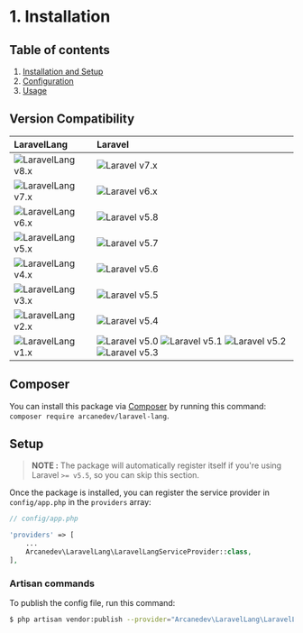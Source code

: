 # 1. Installation

## Table of contents

  1. [Installation and Setup](1-Installation-and-Setup.md)
  2. [Configuration](2-Configuration.md)
  3. [Usage](3-Usage.md)

## Version Compatibility

| LaravelLang                           | Laravel                                                                                                             |
|:---------------------------------------|:-------------------------------------------------------------------------------------------------------------------|
| ![LaravelLang v8.x][laravel_lang_8_x] | ![Laravel v7.x][laravel_7_x]                                                                                        |
| ![LaravelLang v7.x][laravel_lang_7_x] | ![Laravel v6.x][laravel_6_x]                                                                                        |
| ![LaravelLang v6.x][laravel_lang_6_x] | ![Laravel v5.8][laravel_5_8]                                                                                        |
| ![LaravelLang v5.x][laravel_lang_5_x] | ![Laravel v5.7][laravel_5_7]                                                                                        |
| ![LaravelLang v4.x][laravel_lang_4_x] | ![Laravel v5.6][laravel_5_6]                                                                                        |
| ![LaravelLang v3.x][laravel_lang_3_x] | ![Laravel v5.5][laravel_5_5]                                                                                        |
| ![LaravelLang v2.x][laravel_lang_2_x] | ![Laravel v5.4][laravel_5_4]                                                                                        |
| ![LaravelLang v1.x][laravel_lang_1_x] | ![Laravel v5.0][laravel_5_0] ![Laravel v5.1][laravel_5_1] ![Laravel v5.2][laravel_5_2] ![Laravel v5.3][laravel_5_3] |

[laravel_7_x]:  https://img.shields.io/badge/v7.x-supported-brightgreen.svg?style=flat-square "Laravel v7.x"
[laravel_6_x]:  https://img.shields.io/badge/v6.x-supported-brightgreen.svg?style=flat-square "Laravel v6.x"
[laravel_5_8]:  https://img.shields.io/badge/v5.8-supported-brightgreen.svg?style=flat-square "Laravel v5.8"
[laravel_5_7]:  https://img.shields.io/badge/v5.7-supported-brightgreen.svg?style=flat-square "Laravel v5.7"
[laravel_5_6]:  https://img.shields.io/badge/v5.6-supported-brightgreen.svg?style=flat-square "Laravel v5.6"
[laravel_5_5]:  https://img.shields.io/badge/v5.5-supported-brightgreen.svg?style=flat-square "Laravel v5.5"
[laravel_5_4]:  https://img.shields.io/badge/v5.4-supported-brightgreen.svg?style=flat-square "Laravel v5.4"
[laravel_5_3]:  https://img.shields.io/badge/v5.3-supported-brightgreen.svg?style=flat-square "Laravel v5.3"
[laravel_5_2]:  https://img.shields.io/badge/v5.2-supported-brightgreen.svg?style=flat-square "Laravel v5.2"
[laravel_5_1]:  https://img.shields.io/badge/v5.1-supported-brightgreen.svg?style=flat-square "Laravel v5.1"
[laravel_5_0]:  https://img.shields.io/badge/v5.0-supported-brightgreen.svg?style=flat-square "Laravel v5.0"

[laravel_lang_8_x]: https://img.shields.io/badge/version-8.x-blue.svg?style=flat-square "LaravelLang v8.x"
[laravel_lang_7_x]: https://img.shields.io/badge/version-7.x-blue.svg?style=flat-square "LaravelLang v7.x"
[laravel_lang_6_x]: https://img.shields.io/badge/version-6.x-blue.svg?style=flat-square "LaravelLang v6.x"
[laravel_lang_5_x]: https://img.shields.io/badge/version-5.x-blue.svg?style=flat-square "LaravelLang v5.x"
[laravel_lang_4_x]: https://img.shields.io/badge/version-4.x-blue.svg?style=flat-square "LaravelLang v4.x"
[laravel_lang_3_x]: https://img.shields.io/badge/version-3.x-blue.svg?style=flat-square "LaravelLang v3.x"
[laravel_lang_2_x]: https://img.shields.io/badge/version-2.x-blue.svg?style=flat-square "LaravelLang v2.x"
[laravel_lang_1_x]: https://img.shields.io/badge/version-1.x-blue.svg?style=flat-square "LaravelLang v1.x"

## Composer

You can install this package via [Composer](http://getcomposer.org/) by running this command: `composer require arcanedev/laravel-lang`.

## Setup

> **NOTE :** The package will automatically register itself if you're using Laravel `>= v5.5`, so you can skip this section.

Once the package is installed, you can register the service provider in `config/app.php` in the `providers` array:

```php
// config/app.php

'providers' => [
    ...
    Arcanedev\LaravelLang\LaravelLangServiceProvider::class,
],
```

### Artisan commands

To publish the config file, run this command:

```bash
$ php artisan vendor:publish --provider="Arcanedev\LaravelLang\LaravelLangServiceProvider"
```
